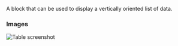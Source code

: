 A block that can be used to display a vertically oriented list of data.

### Images

![Table screenshot](https://gitlab.com/appsemble/appsemble/-/raw/0.20.7/config/assets/list.png)
